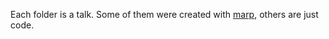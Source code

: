 Each folder is a talk. Some of them were created with [marp](https://yhatt.github.io/marp/), others are just code.
